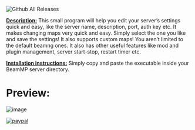 ![Github All Releases](https://img.shields.io/github/downloads/SteliosLL/BeamMP-Server-Management-Tool/total.svg)

<ins>**Description:**</ins> This small program will help you edit your server’s settings quick and easy, like the server name, description, port, auth key etc. It makes changing maps very quick and easy. Simply select the one you like and save the settings! It also supports custom maps! You aren’t limited to the default beamng ones. It also has other useful features like mod and plugin management, server start-stop, restart timer etc.

<ins>**Installation instructions:**</ins> Simply copy and paste the executable inside your BeamMP server directory.

# **Preview:**
![image](https://user-images.githubusercontent.com/55713334/162746418-5a411f6a-f3f9-4835-96b4-d7e357c73633.png)

[![paypal](https://www.paypalobjects.com/en_US/i/btn/btn_donateCC_LG.gif)](https://www.paypal.com/donate/?hosted_button_id=FFFSN8XZHVWRU)


